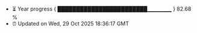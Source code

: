 - ⏳ Year progress { ████████████████████████▁▁▁▁▁▁ } 82.68 %
- ⏰ Updated on Wed, 29 Oct 2025 18:36:17 GMT

